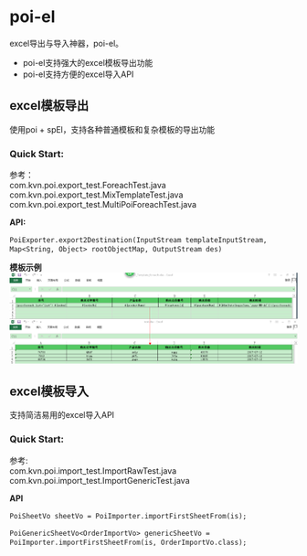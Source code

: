# poi-el
excel导出与导入神器，poi-el。  
* poi-el支持强大的excel模板导出功能  
* poi-el支持方便的excel导入API

## excel模板导出
使用poi + spEl，支持各种普通模板和复杂模板的导出功能
### Quick Start:
参考：  
com.kvn.poi.export_test.ForeachTest.java  
com.kvn.poi.export_test.MixTemplateTest.java  
com.kvn.poi.export_test.MultiPoiForeachTest.java  
  
**API:**  
>
	PoiExporter.export2Destination(InputStream templateInputStream, Map<String, Object> rootObjectMap, OutputStream des)
**模板示例**  
![foreach](img/foreach.png)  
  
  
## excel模板导入
支持简洁易用的excel导入API  
### Quick Start:
参考:  
com.kvn.poi.import_test.ImportRawTest.java  
com.kvn.poi.import_test.ImportGenericTest.java  
  
**API**
>
	PoiSheetVo sheetVo = PoiImporter.importFirstSheetFrom(is);

>
	PoiGenericSheetVo<OrderImportVo> genericSheetVo = PoiImporter.importFirstSheetFrom(is, OrderImportVo.class);